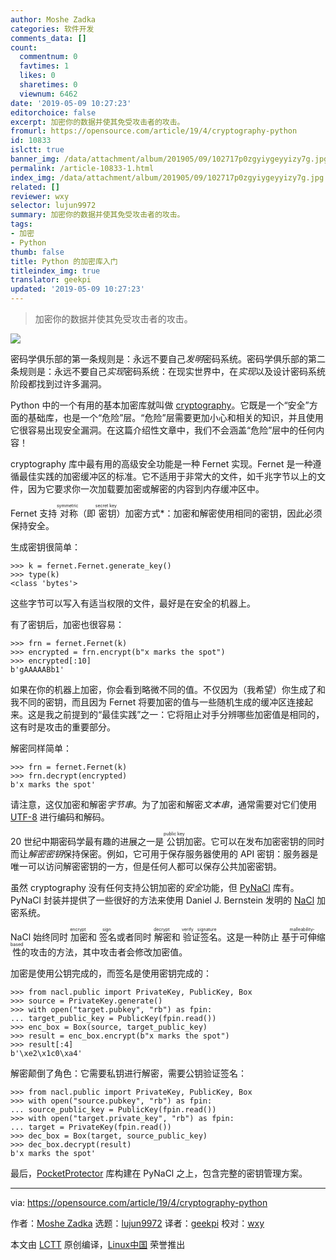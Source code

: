 ```yaml
---
author: Moshe Zadka
categories: 软件开发
comments_data: []
count:
  commentnum: 0
  favtimes: 1
  likes: 0
  sharetimes: 0
  viewnum: 6462
date: '2019-05-09 10:27:23'
editorchoice: false
excerpt: 加密你的数据并使其免受攻击者的攻击。
fromurl: https://opensource.com/article/19/4/cryptography-python
id: 10833
islctt: true
banner_img: /data/attachment/album/201905/09/102717p0zgyiygeyyizy7g.jpg
permalink: /article-10833-1.html
index_img: /data/attachment/album/201905/09/102717p0zgyiygeyyizy7g.jpg.thumb.jpg
related: []
reviewer: wxy
selector: lujun9972
summary: 加密你的数据并使其免受攻击者的攻击。
tags:
- 加密
- Python
thumb: false
title: Python 的加密库入门
titleindex_img: true
translator: geekpi
updated: '2019-05-09 10:27:23'
---
```



> 
> 加密你的数据并使其免受攻击者的攻击。
> 
> 
> 


![](/data/attachment/album/201905/09/102717p0zgyiygeyyizy7g.jpg)


密码学俱乐部的第一条规则是：永远不要自己*发明*密码系统。密码学俱乐部的第二条规则是：永远不要自己*实现*密码系统：在现实世界中，在*实现*以及设计密码系统阶段都找到过许多漏洞。


Python 中的一个有用的基本加密库就叫做 [cryptography](https://cryptography.io/en/latest/)。它既是一个“安全”方面的基础库，也是一个“危险”层。“危险”层需要更加小心和相关的知识，并且使用它很容易出现安全漏洞。在这篇介绍性文章中，我们不会涵盖“危险”层中的任何内容！


cryptography 库中最有用的高级安全功能是一种 Fernet 实现。Fernet 是一种遵循最佳实践的加密缓冲区的标准。它不适用于非常大的文件，如千兆字节以上的文件，因为它要求你一次加载要加密或解密的内容到内存缓冲区中。


Fernet 支持<ruby> 对称 <rt>  symmetric </rt></ruby>（即<ruby> 密钥 <rt>  secret key </rt></ruby>）加密方式\*：加密和解密使用相同的密钥，因此必须保持安全。


生成密钥很简单：



```
>>> k = fernet.Fernet.generate_key()
>>> type(k)
<class 'bytes'>
```

这些字节可以写入有适当权限的文件，最好是在安全的机器上。


有了密钥后，加密也很容易：



```
>>> frn = fernet.Fernet(k)
>>> encrypted = frn.encrypt(b"x marks the spot")
>>> encrypted[:10]
b'gAAAAABb1'
```

如果在你的机器上加密，你会看到略微不同的值。不仅因为（我希望）你生成了和我不同的密钥，而且因为 Fernet 将要加密的值与一些随机生成的缓冲区连接起来。这是我之前提到的“最佳实践”之一：它将阻止对手分辨哪些加密值是相同的，这有时是攻击的重要部分。


解密同样简单：



```
>>> frn = fernet.Fernet(k)
>>> frn.decrypt(encrypted)
b'x marks the spot'
```

请注意，这仅加密和解密*字节串*。为了加密和解密*文本串*，通常需要对它们使用 [UTF-8](https://en.wikipedia.org/wiki/UTF-8) 进行编码和解码。


20 世纪中期密码学最有趣的进展之一是<ruby> 公钥 <rt>  public key </rt></ruby>加密。它可以在发布加密密钥的同时而让*解密密钥*保持保密。例如，它可用于保存服务器使用的 API 密钥：服务器是唯一可以访问解密密钥的一方，但是任何人都可以保存公共加密密钥。


虽然 cryptography 没有任何支持公钥加密的*安全*功能，但 [PyNaCl](https://pynacl.readthedocs.io/en/stable/) 库有。PyNaCl 封装并提供了一些很好的方法来使用 Daniel J. Bernstein 发明的 [NaCl](https://nacl.cr.yp.to/) 加密系统。


NaCl 始终同时<ruby> 加密 <rt>  encrypt </rt></ruby>和<ruby> 签名 <rt>  sign </rt></ruby>或者同时<ruby> 解密 <rt>  decrypt </rt></ruby>和<ruby> 验证签名 <rt>  verify signature </rt></ruby>。这是一种防止<ruby> 基于可伸缩性 <rt>  malleability-based </rt></ruby>的攻击的方法，其中攻击者会修改加密值。


加密是使用公钥完成的，而签名是使用密钥完成的：



```
>>> from nacl.public import PrivateKey, PublicKey, Box
>>> source = PrivateKey.generate()
>>> with open("target.pubkey", "rb") as fpin:
... target_public_key = PublicKey(fpin.read())
>>> enc_box = Box(source, target_public_key)
>>> result = enc_box.encrypt(b"x marks the spot")
>>> result[:4]
b'\xe2\x1c0\xa4'
```

解密颠倒了角色：它需要私钥进行解密，需要公钥验证签名：



```
>>> from nacl.public import PrivateKey, PublicKey, Box
>>> with open("source.pubkey", "rb") as fpin:
... source_public_key = PublicKey(fpin.read())
>>> with open("target.private_key", "rb") as fpin:
... target = PrivateKey(fpin.read())
>>> dec_box = Box(target, source_public_key)
>>> dec_box.decrypt(result)
b'x marks the spot'
```

最后，[PocketProtector](https://github.com/SimpleLegal/pocket_protector/blob/master/USER_GUIDE.md) 库构建在 PyNaCl 之上，包含完整的密钥管理方案。




---


via: <https://opensource.com/article/19/4/cryptography-python>


作者：[Moshe Zadka](https://opensource.com/users/moshez) 选题：[lujun9972](https://github.com/lujun9972) 译者：[geekpi](https://github.com/geekpi) 校对：[wxy](https://github.com/wxy)


本文由 [LCTT](https://github.com/LCTT/TranslateProject) 原创编译，[Linux中国](https://linux.cn/) 荣誉推出
